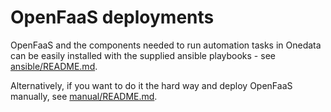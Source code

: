 # OpenFaaS deployments

OpenFaaS and the components needed to run automation tasks in Onedata
can be easily installed with the supplied ansible playbooks - see
[ansible/README.md](ansible/README.md). 

Alternatively, if you want to do it the hard way and deploy OpenFaaS manually, 
see [manual/README.md](ansible/README.md).
